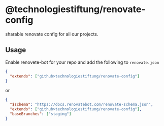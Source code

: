 # @technologiestiftung/renovate-config

sharable renovate config for all our projects.

## Usage

Enable renovete-bot for your repo and add the following to `renovate.json`

```json
{
  "extends": ["github>technologiestiftung/renovate-config"]
}
```

or

```json
{
  "$schema": "https://docs.renovatebot.com/renovate-schema.json",
  "extends": ["github>technologiestiftung/renovate-config"],
  "baseBranches": ["staging"]
}
```
